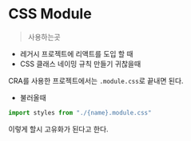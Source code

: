 # CSS Module

> 사용하는곳

- 레거시 프로젝트에 리액트를 도입 할 때
- CSS 클래스 네이밍 규칙 만들기 귀찮을때

CRA를 사용한 프로젝트에서는 `.module.css`로 끝내면 된다.

- 불러올때

```js
import styles from "./{name}.module.css"
```

이렇게 할시 고유화가 된다고 한다.
